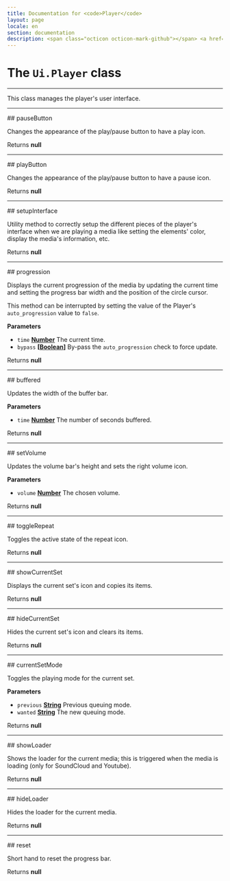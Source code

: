 ```yaml
---
title: Documentation for <code>Player</code>
layout: page
locale: en
section: documentation
description: <span class="octicon octicon-mark-github"></span> <a href="https://github.com/daplayer/daplayer/tree/master/app/ui/player.js">See the app/ui/player.js file on GitHub</a>
---
```

# The `Ui.Player` class
<hr>

This class manages the player's user interface.

<hr>
## pauseButton

Changes the appearance of the play/pause button to have
a play icon.

Returns **null** 

<hr>
## playButton

Changes the appearance of the play/pause button to have
a pause icon.

Returns **null** 

<hr>
## setupInterface

Utility method to correctly setup the different pieces
of the player's interface when we are playing a media
like setting the elements' color, display the media's
information, etc.

Returns **null** 

<hr>
## progression

Displays the current progression of the media by
updating the current time and setting the progress bar
width and the position of the circle cursor.

This method can be interrupted by setting the value of
the Player's `auto_progression` value to `false`.

**Parameters**

-   `time` **[Number](https://developer.mozilla.org/en-US/docs/Web/JavaScript/Reference/Global_Objects/Number)** The current time.
-   `bypass` **\[[Boolean](https://developer.mozilla.org/en-US/docs/Web/JavaScript/Reference/Global_Objects/Boolean)]** By-pass the `auto_progression`
    check to force update.

Returns **null** 

<hr>
## buffered

Updates the width of the buffer bar.

**Parameters**

-   `time` **[Number](https://developer.mozilla.org/en-US/docs/Web/JavaScript/Reference/Global_Objects/Number)** The number of seconds buffered.

Returns **null** 

<hr>
## setVolume

Updates the volume bar's height and sets the right
volume icon.

**Parameters**

-   `volume` **[Number](https://developer.mozilla.org/en-US/docs/Web/JavaScript/Reference/Global_Objects/Number)** The chosen volume.

Returns **null** 

<hr>
## toggleRepeat

Toggles the active state of the repeat icon.

Returns **null** 

<hr>
## showCurrentSet

Displays the current set's icon and copies its items.

Returns **null** 

<hr>
## hideCurrentSet

Hides the current set's icon and clears its items.

Returns **null** 

<hr>
## currentSetMode

Toggles the playing mode for the current set.

**Parameters**

-   `previous` **[String](https://developer.mozilla.org/en-US/docs/Web/JavaScript/Reference/Global_Objects/String)** Previous queuing mode.
-   `wanted` **[String](https://developer.mozilla.org/en-US/docs/Web/JavaScript/Reference/Global_Objects/String)** The new queuing mode.

Returns **null** 

<hr>
## showLoader

Shows the loader for the current media; this is triggered
when the media is loading (only for SoundCloud and Youtube).

Returns **null** 

<hr>
## hideLoader

Hides the loader for the current media.

Returns **null** 

<hr>
## reset

Short hand to reset the progress bar.

Returns **null** 
